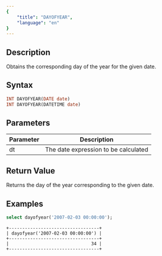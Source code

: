 ```yaml
---
{
    "title": "DAYOFYEAR",
    "language": "en"
}
---
```


<!-- 
Licensed to the Apache Software Foundation (ASF) under one
or more contributor license agreements.  See the NOTICE file
distributed with this work for additional information
regarding copyright ownership.  The ASF licenses this file
to you under the Apache License, Version 2.0 (the
"License"); you may not use this file except in compliance
with the License.  You may obtain a copy of the License at

  http://www.apache.org/licenses/LICENSE-2.0

Unless required by applicable law or agreed to in writing,
software distributed under the License is distributed on an
"AS IS" BASIS, WITHOUT WARRANTIES OR CONDITIONS OF ANY
KIND, either express or implied.  See the License for the
specific language governing permissions and limitations
under the License.
-->

## Description

Obtains the corresponding day of the year for the given date.

## Syntax

```sql
INT DAYOFYEAR(DATE date)
INT DAYOFYEAR(DATETIME date)
```

## Parameters

| Parameter | Description |
| -- | -- |
| dt | The date expression to be calculated |

## Return Value

Returns the day of the year corresponding to the given date.

## Examples

```sql
select dayofyear('2007-02-03 00:00:00');
```

```text
+----------------------------------+
| dayofyear('2007-02-03 00:00:00') |
+----------------------------------+
|                               34 |
+----------------------------------+
```